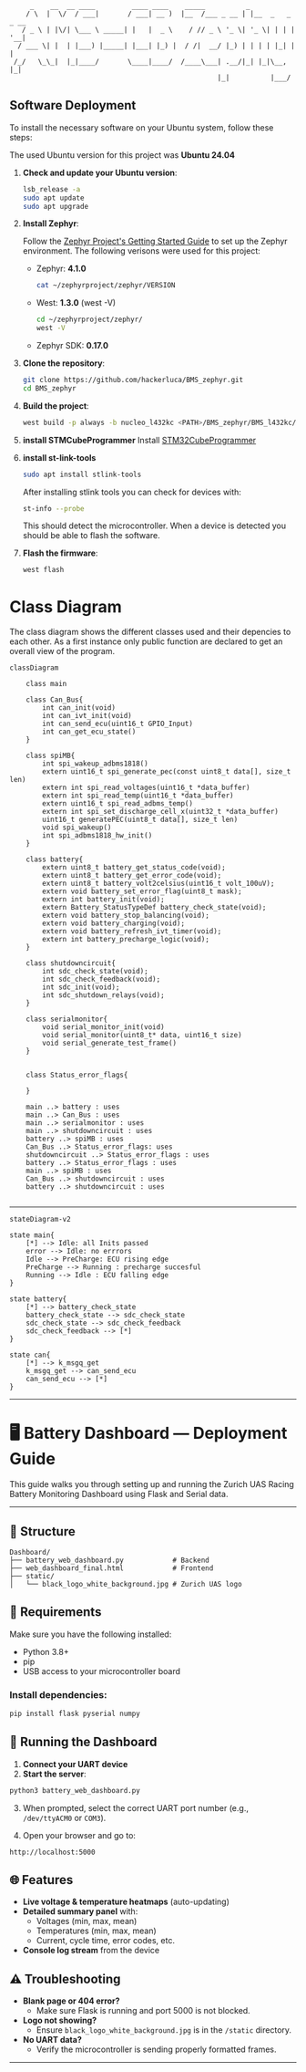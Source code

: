 ```ASCII
     _    __  __ ____         ____ ____    _____          _                
    / \  |  \/  / ___|       / ___| __ )  |__  /___ _ __ | |__  _   _ _ __ 
   / _ \ | |\/| \___ \ _____| |   |  _ \    / // _ \ '_ \| '_ \| | | | '__|
  / ___ \| |  | |___) |_____| |___| |_) |  / /|  __/ |_) | | | | |_| | |   
 /_/   \_\_|  |_|____/       \____|____/  /____\___| .__/|_| |_|\__, |_|   
                                                   |_|          |___/   
```

## Software Deployment
To install the necessary software on your Ubuntu system, follow these steps:

The used Ubuntu version for this project was **Ubuntu 24.04**
1. **Check and update your Ubuntu version**:
    ```sh
    lsb_release -a
    sudo apt update
    sudo apt upgrade
    ```

2. **Install Zephyr**:

    Follow the [Zephyr Project's Getting Started Guide](https://docs.zephyrproject.org/latest/getting_started/index.html) to set up the Zephyr environment.
    The following verisons were used for this project:
    - Zephyr: **4.1.0**
        ```sh
        cat ~/zephyrproject/zephyr/VERSION
        ```
    - West: **1.3.0** (west -V)
        ```sh
        cd ~/zephyrproject/zephyr/
        west -V
        ```
    - Zephyr SDK: **0.17.0**

3. **Clone the repository**:
    ```sh
    git clone https://github.com/hackerluca/BMS_zephyr.git
    cd BMS_zephyr
    ```
4. **Build the project**:
    ```sh
    west build -p always -b nucleo_l432kc <PATH>/BMS_zephyr/BMS_l432kc/
    ```

5. **install STMCubeProgrammer**
    Install [STM32CubeProgrammer](https://www.st.com/en/development-tools/stm32cubeprog.html)

6. **install st-link-tools**
    ```sh
    sudo apt install stlink-tools
    ```
    After installing stlink tools you can check for devices with:
    ```sh
    st-info --probe
    ```
    This should detect the microcontroller. When a device is detected you should be able to flash the software.

7. **Flash the firmware**:
    ```sh
    west flash
    ```

# Class Diagram
The class diagram shows the different classes used and their depencies to each other. As a first instance only public function are declared to get an overall view of the program.

```mermaid
classDiagram

    class main

    class Can_Bus{
        int can_init(void)
        int can_ivt_init(void)
        int can_send_ecu(uint16_t GPIO_Input)
        int can_get_ecu_state()
    }

    class spiMB{
        int spi_wakeup_adbms1818()
        extern uint16_t spi_generate_pec(const uint8_t data[], size_t len)
        extern int spi_read_voltages(uint16_t *data_buffer)
        extern int spi_read_temp(uint16_t *data_buffer)
        extern uint16_t spi_read_adbms_temp()
        extern int spi_set_discharge_cell_x(uint32_t *data_buffer)
        uint16_t generatePEC(uint8_t data[], size_t len)
        void spi_wakeup()
        int spi_adbms1818_hw_init()
    }

    class battery{
        extern uint8_t battery_get_status_code(void);
        extern uint8_t battery_get_error_code(void);
        extern uint8_t battery_volt2celsius(uint16_t volt_100uV);
        extern void battery_set_error_flag(uint8_t mask);
        extern int battery_init(void);
        extern Battery_StatusTypeDef battery_check_state(void);
        extern void battery_stop_balancing(void);
        extern void battery_charging(void);
        extern void battery_refresh_ivt_timer(void);
        extern int battery_precharge_logic(void);
    }

    class shutdowncircuit{
        int sdc_check_state(void);
        int sdc_check_feedback(void);
        int sdc_init(void);
        int sdc_shutdown_relays(void);
    }

    class serialmonitor{
        void serial_monitor_init(void)
        void serial_monitor(uint8_t* data, uint16_t size)
        void serial_generate_test_frame()
    }


    class Status_error_flags{

    }

    main ..> battery : uses
    main ..> Can_Bus : uses
    main ..> serialmonitor : uses
    main ..> shutdowncircuit : uses
    battery ..> spiMB : uses
    Can_Bus ..> Status_error_flags: uses
    shutdowncircuit ..> Status_error_flags : uses
    battery ..> Status_error_flags : uses
    main ..> spiMB : uses
    Can_Bus ..> shutdowncircuit : uses    
    battery ..> shutdowncircuit : uses


```
---

```mermaid
stateDiagram-v2

state main{
    [*] --> Idle: all Inits passed
    error --> Idle: no errrors
    Idle --> PreCharge: ECU rising edge
    PreCharge --> Running : precharge succesful
    Running --> Idle : ECU falling edge 
}

state battery{
    [*] --> battery_check_state
    battery_check_state --> sdc_check_state
    sdc_check_state --> sdc_check_feedback
    sdc_check_feedback --> [*]
}

state can{
    [*] --> k_msgq_get
    k_msgq_get --> can_send_ecu
    can_send_ecu --> [*]
}

```
---
# 🖥️ Battery Dashboard — Deployment Guide

This guide walks you through setting up and running the Zurich UAS Racing Battery Monitoring Dashboard using Flask and Serial data.

---

## 📁 Structure

```
Dashboard/
├── battery_web_dashboard.py            # Backend
├── web_dashboard_final.html            # Frontend
├── static/
│   └── black_logo_white_background.jpg # Zurich UAS logo
```


## 🔧 Requirements

Make sure you have the following installed:

- Python 3.8+
- pip
- USB access to your microcontroller board

### Install dependencies:

```bash
pip install flask pyserial numpy
```


## 🚀 Running the Dashboard

1. **Connect your UART device**
2. **Start the server**:

```bash
python3 battery_web_dashboard.py
```

3. When prompted, select the correct UART port number (e.g., `/dev/ttyACM0` or `COM3`).

4. Open your browser and go to:

```
http://localhost:5000
```

## 🌐 Features

- **Live voltage & temperature heatmaps** (auto-updating)
- **Detailed summary panel** with:
  - Voltages (min, max, mean)
  - Temperatures (min, max, mean)
  - Current, cycle time, error codes, etc.
- **Console log stream** from the device


## ⚠️ Troubleshooting

- **Blank page or 404 error?**
  - Make sure Flask is running and port 5000 is not blocked.
- **Logo not showing?**
  - Ensure `black_logo_white_background.jpg` is in the `/static` directory.
- **No UART data?**
  - Verify the microcontroller is sending properly formatted frames.

---

